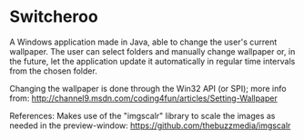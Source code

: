 # Switcheroo
A Windows application made in Java, able to change the user's current wallpaper. The user can select folders and manually change wallpaper or, in the future, let the application update it automatically in regular time intervals from the chosen folder. 


Changing the wallpaper is done through the Win32 API (or SPI); more info from:
http://channel9.msdn.com/coding4fun/articles/Setting-Wallpaper 



References:
Makes use of the "imgscalr" library to scale the images as needed in the preview-window:
https://github.com/thebuzzmedia/imgscalr